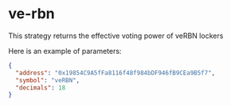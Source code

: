 # ve-rbn

This strategy returns the effective voting power of veRBN lockers

Here is an example of parameters:

```json
{
  "address": "0x19854C9A5fFa8116f48f984bDF946fB9CEa9B5f7",
  "symbol": "veRBN",
  "decimals": 18
}
```
